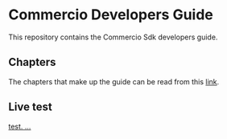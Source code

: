 # Commercio Developers Guide
This repository contains the Commercio Sdk developers guide.

## Chapters
The chapters that make up the guide can be read from this [link](docs/README.md).

## Live test
[test. ...](https://...)